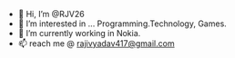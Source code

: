 - 👋 Hi, I’m @RJV26
- 👀 I’m interested in ... Programming.Technology, Games.
- 🌱 I’m currently working in Nokia.
- 📫 reach me @ rajivyadav417@gmail.com

<!---
RJV26/RJV26 is a ✨ special ✨ repository because its `README.md` (this file) appears on your GitHub profile.
You can click the Preview link to take a look at your changes.
--->
